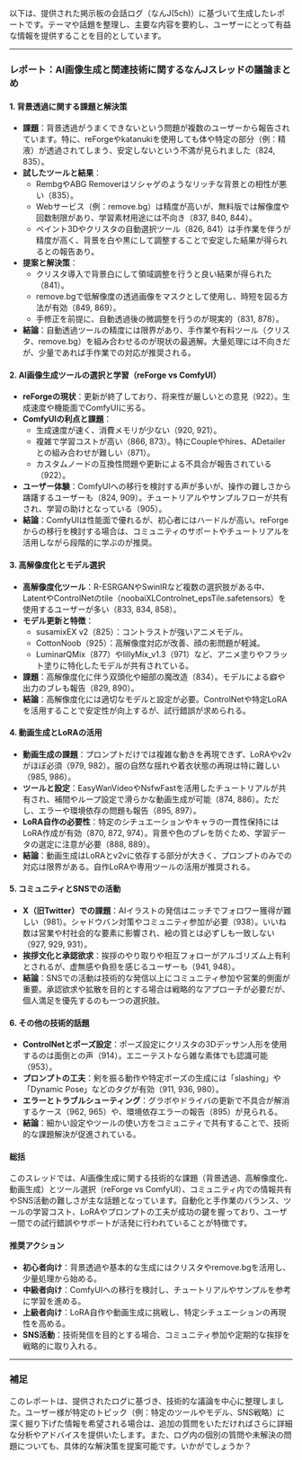 以下は、提供された掲示板の会話ログ（なんJ(5ch)）に基づいて生成したレポートです。テーマや話題を整理し、主要な内容を要約し、ユーザーにとって有益な情報を提供することを目的としています。

---

### レポート：AI画像生成と関連技術に関するなんJスレッドの議論まとめ

#### 1. 背景透過に関する課題と解決策
- **課題**：背景透過がうまくできないという問題が複数のユーザーから報告されています。特に、reForgeやkatanukiを使用しても体や特定の部分（例：精液）が透過されてしまう、安定しないという不満が見られました（824, 835）。
- **試したツールと結果**：
  - RembgやABG Removerはソシャゲのようなリッチな背景との相性が悪い（835）。
  - Webサービス（例：remove.bg）は精度が高いが、無料版では解像度や回数制限があり、学習素材用途には不向き（837, 840, 844）。
  - ペイント3Dやクリスタの自動選択ツール（826, 841）は手作業を伴うが精度が高く、背景を白や黒にして調整することで安定した結果が得られるとの報告あり。
- **提案と解決策**：
  - クリスタ導入で背景白にして領域調整を行うと良い結果が得られた（841）。
  - remove.bgで低解像度の透過画像をマスクとして使用し、時短を図る方法が有効（849, 869）。
  - 手修正を前提に、自動透過後の微調整を行うのが現実的（831, 878）。
- **結論**：自動透過ツールの精度には限界があり、手作業や有料ツール（クリスタ、remove.bg）を組み合わせるのが現状の最適解。大量処理には不向きだが、少量であれば手作業での対応が推奨される。

#### 2. AI画像生成ツールの選択と学習（reForge vs ComfyUI）
- **reForgeの現状**：更新が終了しており、将来性が厳しいとの意見（922）。生成速度や機能面でComfyUIに劣る。
- **ComfyUIの利点と課題**：
  - 生成速度が速く、消費メモリが少ない（920, 921）。
  - 複雑で学習コストが高い（866, 873）。特にCoupleやhires、ADetailerとの組み合わせが難しい（871）。
  - カスタムノードの互換性問題や更新による不具合が報告されている（922）。
- **ユーザー体験**：ComfyUIへの移行を検討する声が多いが、操作の難しさから躊躇するユーザーも（824, 909）。チュートリアルやサンプルフローが共有され、学習の助けとなっている（905）。
- **結論**：ComfyUIは性能面で優れるが、初心者にはハードルが高い。reForgeからの移行を検討する場合は、コミュニティのサポートやチュートリアルを活用しながら段階的に学ぶのが推奨。

#### 3. 高解像度化とモデル選択
- **高解像度化ツール**：R-ESRGANやSwinIRなど複数の選択肢がある中、LatentやControlNetのtile（noobaiXLControlnet_epsTile.safetensors）を使用するユーザーが多い（833, 834, 858）。
- **モデル更新と特徴**：
  - susamixEX v2（825）：コントラストが強いアニメモデル。
  - CottonNoob（925）：高解像度対応が改善、顔の影問題が軽減。
  - LuminarQMix（877）やlillyMix_v1.3（971）など、アニメ塗りやフラット塗りに特化したモデルが共有されている。
- **課題**：高解像度化に伴う双頭化や細部の魔改造（834）。モデルによる癖や出力のブレも報告（829, 890）。
- **結論**：高解像度化には適切なモデルと設定が必要。ControlNetや特定LoRAを活用することで安定性が向上するが、試行錯誤が求められる。

#### 4. 動画生成とLoRAの活用
- **動画生成の課題**：プロンプトだけでは複雑な動きを再現できず、LoRAやv2vがほぼ必須（979, 982）。服の自然な揺れや着衣状態の再現は特に難しい（985, 986）。
- **ツールと設定**：EasyWanVideoやNsfwFastを活用したチュートリアルが共有され、補間やループ設定で滑らかな動画生成が可能（874, 886）。ただし、エラーや環境依存の問題も報告（895, 897）。
- **LoRA自作の必要性**：特定のシチュエーションやキャラの一貫性保持にはLoRA作成が有効（870, 872, 974）。背景や色のブレを防ぐため、学習データの選定に注意が必要（888, 889）。
- **結論**：動画生成はLoRAとv2vに依存する部分が大きく、プロンプトのみでの対応は限界がある。自作LoRAや専用ツールの活用が推奨される。

#### 5. コミュニティとSNSでの活動
- **X（旧Twitter）での課題**：AIイラストの発信はニッチでフォロワー獲得が難しい（981）。シャドウバン対策やコミュニティ参加が必要（938）。いいね数は営業や村社会的な要素に影響され、絵の質とは必ずしも一致しない（927, 929, 931）。
- **挨拶文化と承認欲求**：挨拶のやり取りや相互フォローがアルゴリズム上有利とされるが、虚無感や負担を感じるユーザーも（941, 948）。
- **結論**：SNSでの活動は技術的な発信以上にコミュニティ参加や営業的側面が重要。承認欲求や拡散を目的とする場合は戦略的なアプローチが必要だが、個人満足を優先するのも一つの選択肢。

#### 6. その他の技術的話題
- **ControlNetとポーズ設定**：ポーズ設定にクリスタの3Dデッサン人形を使用するのは面倒との声（914）。エニーテストなら雑な素体でも認識可能（953）。
- **プロンプトの工夫**：剣を振る動作や特定ポーズの生成には「slashing」や「Dynamic Pose」などのタグが有効（911, 936, 980）。
- **エラーとトラブルシューティング**：グラボやドライバの更新で不具合が解消するケース（962, 965）や、環境依存エラーの報告（895）が見られる。
- **結論**：細かい設定やツールの使い方をコミュニティで共有することで、技術的な課題解決が促進されている。

#### 総括
このスレッドでは、AI画像生成に関する技術的な課題（背景透過、高解像度化、動画生成）とツール選択（reForge vs ComfyUI）、コミュニティ内での情報共有やSNS活動の難しさが主な話題となっています。自動化と手作業のバランス、ツールの学習コスト、LoRAやプロンプトの工夫が成功の鍵を握っており、ユーザー間での試行錯誤やサポートが活発に行われていることが特徴です。

#### 推奨アクション
- **初心者向け**：背景透過や基本的な生成にはクリスタやremove.bgを活用し、少量処理から始める。
- **中級者向け**：ComfyUIへの移行を検討し、チュートリアルやサンプルを参考に学習を進める。
- **上級者向け**：LoRA自作や動画生成に挑戦し、特定シチュエーションの再現性を高める。
- **SNS活動**：技術発信を目的とする場合、コミュニティ参加や定期的な挨拶を戦略的に取り入れる。

---

### 補足
このレポートは、提供されたログに基づき、技術的な議論を中心に整理しました。ユーザー様が特定のトピック（例：特定のツールやモデル、SNS戦略）に深く掘り下げた情報を希望される場合は、追加の質問をいただければさらに詳細な分析やアドバイスを提供いたします。また、ログ内の個別の質問や未解決の問題についても、具体的な解決策を提案可能です。いかがでしょうか？